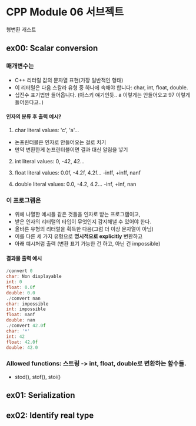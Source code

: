 # CPP Module 06 서브젝트

형변환 캐스트

## ex00: Scalar conversion

### 매개변수는
- C++ 리터럴 값의 문자열 표현(가장 일반적인 형태)
- 이 리터럴은 다음 스칼라 유형 중 하나에 속해야 합니다: char, int, float, double.
- 십진수 표기법만 들어옵니다. (아스키 얘기인듯.. a 이렇게는 안들어오고 97 이렇게 들어온다고..)

#### 인자의 분류 후 출력 예시?

1. char literal values: 'c', 'a'...
- 논프린터블은 인자로 안들어오는 걸로 치기
- 만약 변환한게 논프린터블이면 결과 대신 알림을 넣기

2. int literal values: 0, -42, 42...

3. float literal values: 0.0f, -4.2f, 4.2f... -inff, +inff, nanf

4. double literal values: 0.0, -4.2, 4.2... -inf, +inf, nan


### 이 프로그램은

- 위에 나열한 예시들 같은 것들을 인자로 받는 프로그램이고, 
- 받은 인자의 리터럴의 타입이 무엇인지 감지해낼 수 있어야 한다.
- 올바른 유형의 리터럴을 획득한 다음(그럼 더 이상 문자열이 아님)
- 이를 다른 세 가지 유형으로 **명시적으로 explicitly** 변환하고
- 아래 예시처럼 출력 (변환 표기 가능한 건 하고, 아닌 건 impossible)

#### 결과물 출력 예시
 
```cpp
/convert 0
char: Non displayable
int: 0
float: 0.0f
double: 0.0
./convert nan
char: impossible
int: impossible
float: nanf
double: nan
./convert 42.0f
char: '*'
int: 42
float: 42.0f
double: 42.0
```

### Allowed functions: 스트링 -> int, float, double로 변환하는 함수들. 

- stod(), stof(), stoi()



## ex01: Serialization


## ex02: Identify real type


